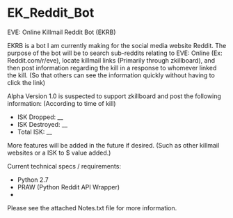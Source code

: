 EK_Reddit_Bot
=============

EVE: Online Killmail Reddit Bot (EKRB)

EKRB is a bot I am currently making for the social media website Reddit. The purpose of the bot will be to search sub-reddits relating to EVE: Online (Ex: Reddit.com/r/eve), locate killmail links (Primarily through zkillboard), and then post information regarding the kill in a response to whomever linked the kill. (So that others can see the information quickly without having to click the link)

Alpha Version 1.0 is suspected to support zkillboard and post the following information: (According to time of kill)
- ISK Dropped: __
- ISK Destroyed: __
- Total ISK: __

More features will be added in the future if desired. (Such as other killmail websites or a ISK to $ value added.)


Current technical specs / requirements:
- Python 2.7
- PRAW (Python Reddit API Wrapper)
- 


Please see the attached Notes.txt file for more information.

